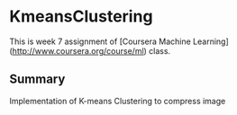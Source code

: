 KmeansClustering
================

This is week 7 assignment of [Coursera Machine Learning] (http://www.coursera.org/course/ml) class.

Summary
------
Implementation of K-means Clustering to compress image
